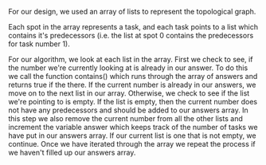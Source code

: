 For our design, we used an array of lists to represent the topological graph.

Each spot in the array represents a task, and each task points to a list which contains it's predecessors (i.e. the list at spot 0 contains the predecessors for task number 1).

For our algorithm, we look at each list in the array. First we check to see, if the number we're currently looking at is already in our answer. To do this we call the function contains() which runs through the array of answers and returns true if the there. If the current number is already in our answers, we move on to the next list in our array. Otherwise, we check to see if the list we're pointing to is empty. If the list is empty, then the current number does not have any predecessors and should be added to our answers array. In this step we also remove the current number from all the other lists and increment the variable answer which keeps track of the number of tasks we have put in our answers array. If our current list is one that is not empty, we continue. Once we have iterated through the array we repeat the process if we haven't filled up our answers array.